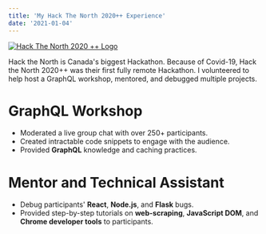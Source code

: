 ```yaml
---
title: 'My Hack The North 2020++ Experience'
date: '2021-01-04'
---
```


[![Hack The North 2020 ++ Logo](/images/hack-the-north.png)](https://hackthenorth.com/)

Hack the North is Canada's biggest Hackathon. Because of Covid-19, Hack the North 2020++ was their first fully remote Hackathon. I volunteered to help host a GraphQL workshop, mentored, and debugged multiple projects.

# GraphQL Workshop

- Moderated a live group chat with over 250+ participants.
- Created intractable code snippets to engage with the audience.
- Provided **GraphQL** knowledge and caching practices.

# Mentor and Technical Assistant

- Debug participants' **React**, **Node.js**, and **Flask** bugs.
- Provided step-by-step tutorials on **web-scraping**, **JavaScript DOM**, and **Chrome developer tools** to participants.

